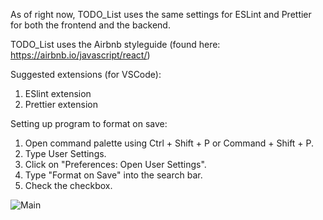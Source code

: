 As of right now, TODO_List uses the same settings for ESLint and Prettier for both the frontend and the backend.

TODO_List uses the Airbnb styleguide (found here: https://airbnb.io/javascript/react/)

Suggested extensions (for VSCode):
1. ESlint extension
2. Prettier extension

Setting up program to format on save: 
1. Open command palette using Ctrl + Shift + P or Command + Shift + P.
2. Type User Settings.
3. Click on "Preferences: Open User Settings".
4. Type "Format on Save" into the search bar.
5. Check the checkbox.

![Main](https://github.com/ianmccurry11/TODO_List/actions/workflows/node.js.yml/badge.svg)
